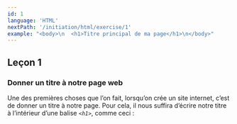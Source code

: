 ```yaml
---
id: 1
language: 'HTML'
nextPath: '/initiation/html/exercise/1'
example: "<body>\n  <h1>Titre principal de ma page</h1>\n</body>"
---
```


## Leçon 1

### Donner un titre à notre page web

Une des premières choses que l’on fait, lorsqu’on crée un site internet, c’est de donner un titre à notre page. Pour cela, il nous suffira d’écrire notre titre à l’intérieur d’une balise _`<h1>`_, comme ceci :
